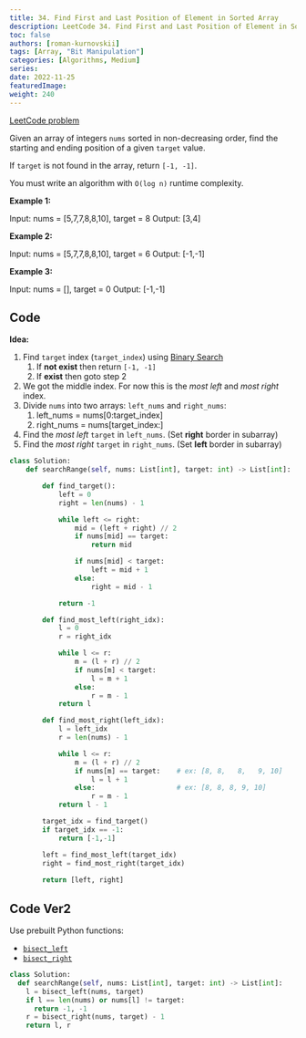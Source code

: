 ```yaml
---
title: 34. Find First and Last Position of Element in Sorted Array
description: LeetCode 34. Find First and Last Position of Element in Sorted Array
toc: false
authors: [roman-kurnovskii]
tags: [Array, "Bit Manipulation"]
categories: [Algorithms, Medium]
series:
date: 2022-11-25
featuredImage:
weight: 240
---
```


[LeetCode problem](https://leetcode.com/problems/find-first-and-last-position-of-element-in-sorted-array/)

Given an array of integers `nums` sorted in non-decreasing order, find the starting and ending position of a given `target` value.

If `target` is not found in the array, return `[-1, -1]`.

You must write an algorithm with `O(log n)` runtime complexity.


**Example 1:**

  Input: nums = [5,7,7,8,8,10], target = 8
  Output: [3,4]

**Example 2:**

  Input: nums = [5,7,7,8,8,10], target = 6
  Output: [-1,-1]

**Example 3:**

  Input: nums = [], target = 0
  Output: [-1,-1]


## Code

**Idea:**

1. Find `target` index (`target_index`) using [Binary Search](/en/docs/algorithms-101/algorithms/#binary-search)
   1. If **not exist** then return `[-1, -1]`
   2. If **exist** then goto step 2
2. We got the middle index. For now this is the *most left* and *most right* index.
3. Divide `nums` into two arrays: `left_nums` and `right_nums`:
   1. left_nums = nums[0:target_index]
   2. right_nums = nums[target_index:]
4. Find the *most left* `target` in `left_nums`. (Set **right** border in subarray)
5. Find the *most right* `target` in `right_nums`. (Set **left** border in subarray)


```python
class Solution:
    def searchRange(self, nums: List[int], target: int) -> List[int]:

        def find_target():
            left = 0
            right = len(nums) - 1

            while left <= right:
                mid = (left + right) // 2
                if nums[mid] == target:
                    return mid

                if nums[mid] < target:
                    left = mid + 1
                else:
                    right = mid - 1

            return -1

        def find_most_left(right_idx):
            l = 0
            r = right_idx

            while l <= r:
                m = (l + r) // 2
                if nums[m] < target:
                    l = m + 1
                else:
                    r = m - 1
            return l

        def find_most_right(left_idx):
            l = left_idx
            r = len(nums) - 1

            while l <= r:
                m = (l + r) // 2
                if nums[m] == target:    # ex: [8, 8,   8,   9, 10]
                    l = l + 1
                else:                    # ex: [8, 8, 8, 9, 10]
                    r = m - 1
            return l - 1

        target_idx = find_target()
        if target_idx == -1:
            return [-1,-1]

        left = find_most_left(target_idx)
        right = find_most_right(target_idx)
        
        return [left, right]
```

## Code Ver2

Use prebuilt Python functions:
- [`bisect_left`](https://docs.python.org/3/library/bisect.html#bisect.bisect_left) 
- [`bisect_right`](https://docs.python.org/3/library/bisect.html#bisect.bisect_right)

```python
class Solution:
  def searchRange(self, nums: List[int], target: int) -> List[int]:
    l = bisect_left(nums, target)
    if l == len(nums) or nums[l] != target:
      return -1, -1
    r = bisect_right(nums, target) - 1
    return l, r
```

